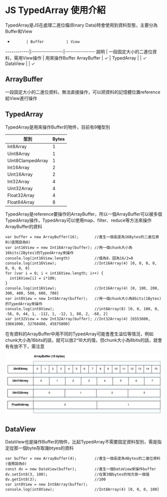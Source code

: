 # JS TypedArray 使用介紹

TypedArray是JS在處理二進位檔(Binary Data)時會使用到資料型態，主要分為Buffer和View

-           | Buffer          | View 
------------|:---------------:|---------------
說明         | 一段固定大小的二進位資料，需用View操作 | 用來操作Buffer 
ArrayBuffer | ✓               |
TypedArray  |                 | ✓
DataView    |                 | ✓

## ArrayBuffer

一段固定大小的二進位資料，無法直接操作，可以把資料的記憶體位置reference給View進行操作

## TypedArray

TypedArray是用來操作Buffer的物件，目前有9種型別

型別                 | Bytes          
--------------------|:-------
Int8Array           | 1
Uint8Array          | 1 
Uint8ClampedArray   | 1 
Int16Array          | 2       
Uint16Array         | 2       
Int32Array          | 4       
Uint32Array         | 4
Float32Array        | 4
Float64Array        | 8

TypedArray是reference要操作的ArrayBuffer，所以一個ArrayBuffer可以被多個TypedArray操作，TypedArray可以使用map、filter、reduce等方法來操作ArrayBuffer的資料

```
var buffer = new ArrayBuffer(16);       //產生一個長度為16Bytes的二進位資料(值預設為0)
var int16View = new Int16Array(buffer); //用一個chunk大小為16bits(2Bytes)的TypedArray來操作
console.log(int16View.length)           //值為8，因為16/2=8
console.log(int16View);                 //Int16Array(4) [0, 0, 0, 0, 0, 0, 0, 0]
for (var i = 0; i < int16View.length; i++) {
  int16View[i] = i*100;
}
console.log(int16View);                 //Int16Array(4) [0, 100, 200, 300, 400, 500, 600, 700]
var int8View = new Int8Array(buffer);   //用一個chunk大小為8bits(1Bytes)的TypedArray來操作
console.log(int8View);                  //int8Array(8) [0, 0, 100, 0, -56, 0, 44, 1, -112, 1, -12, 1, 88, 2, -68, 2]
var int32View = new Int32Array(buffer); //Int32Array(4) [6553600, 19661000, 32768400, 45875800]

```
在有資料的ArrayBuffer中用不同的TypedArray可能會產生溢位等情況，例如chunk大小為16bits的話，就可以放2^16大的值，但chunk大小為8bits的話，就會有有放不下，需注意

![ArrayBuffer](https://github.com/ninolin/note/blob/master/JavaScript/images/ArrayBuffer.png)

## DataView

DataView也是操作Buffer的物件，比起TypedArray不需要固定資料型別，需是指定從那一個byte存取幾btyes的資料
```
var buffer = new ArrayBuffer(4);        //產生一個長度為4Bytes的二進位資料(值預設為0)
const dv = new DataView(buffer);        //產生一個DataView來操作buffer
dv.setInt8(3, 100);                     //在第3個bytes的地方放一個值
dv.getInt8(3);                          //100
var int8View = new Int8Array(buffer);
console.log(int8View);                  //Int8Array(4) [0, 0, 0, 100]
```
